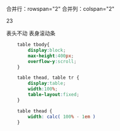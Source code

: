 合并行：rowspan="2"
合并列：colspan="2"

<tbody>
    <td>
        <tr rowspan="2">23</tr>
    </td>
</tbody>

表头不动 表身滚动条

```css
    table tbody{
        display:block;
        max-height:400px;
        overflow-y:scroll;
    }

    table thead, table tr {
        display:table;
        width:100%;
        table-layout:fixed;
    }

    table thead {
        width: calc( 100% - 1em )
    }
```